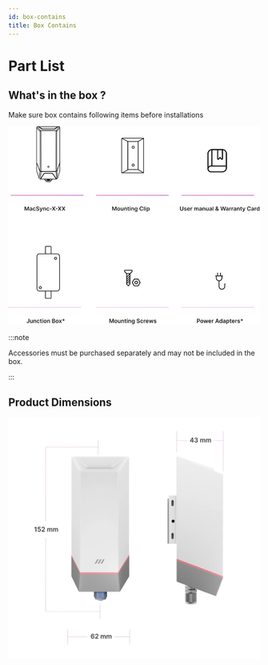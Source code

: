 ```yaml
---
id: box-contains
title: Box Contains
---
```


# Part List 

## What's in the box ?
Make sure box contains following items before installations


![title image](./assets/boxcontain.svg)


:::note

Accessories must be purchased separately and may 
not be included in the box.

:::



## Product Dimensions

![title image](./assets/dimensions.webp)


